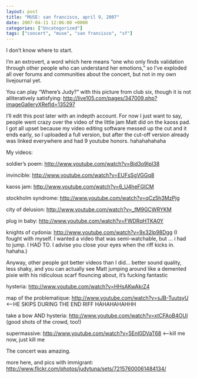 ```yaml
---
layout: post
title: "MUSE: san francisco, april 9, 2007"
date: 2007-04-11 12:06:00 +0000
categories: ["Uncategorized"]
tags: ["concert", "muse", "san francisco", "sf"]
---
```


I don’t know where to start.

I’m an extrovert, a word which here means “one who only finds validation through other people who can understand her emotions,” so I’ve exploded all over forums and communities about the concert, but not in my own livejournal yet. 

You can play “Where’s Judy?” with this picture from club six, though it is not alliteratively satisfying: http://live105.com/pages/347009.php?imageGalleryXRefId=135297

I’ll edit this post later with an indepth account. For now I just want to say, people went crazy over the video of the little jam Matt did on the kaoss pad. I got all upset because my video editing software messed up the cut and it ends early, so I uploaded a full version, but after the cut-off version already was linked everywhere and had 9 youtube honors. hahahahahaha

My videos:

soldier’s poem: http://www.youtube.com/watch?v=Bid3o9IpI38

invincible: http://www.youtube.com/watch?v=EUFsSgVGGq8

kaoss jam: http://www.youtube.com/watch?v=6_U4heFGlCM

stockholm syndrome: http://www.youtube.com/watch?v=qCz5h3MzPjg

city of delusion: http://www.youtube.com/watch?v=_fM9GCWRYKM

plug in baby: http://www.youtube.com/watch?v=FWDRqHTKA0Y

knights of cydonia: http://www.youtube.com/watch?v=9x32lp98Dgg (I fought with myself. I wanted a video that was semi-watchable, but … i had to jump. I HAD TO. I advise you close your eyes when the riff kicks in. hahaha.)

Anyway, other people got better videos than I did… better sound quality, less shaky, and you can actually see Matt jumping around like a demented pixie with his ridiculous scarf flouncing about, it’s fucking fantastic

hysteria: http://www.youtube.com/watch?v=HHsAKwAkrZ4

map of the problematique: http://www.youtube.com/watch?v=sJB-TuutsyU <–HE SKIPS DURING THE END RIFF HAHAHAHAHHH

take a bow AND hysteria: http://www.youtube.com/watch?v=xtCFAoB4OUI (good shots of the crowd, too!)

supermassive: http://www.youtube.com/watch?v=5EnI0DVaT68 <—kill me now, just kill me

The concert was amazing.

more here, and pics with immigrant: http://www.flickr.com/photos/judytuna/sets/72157600061484134/